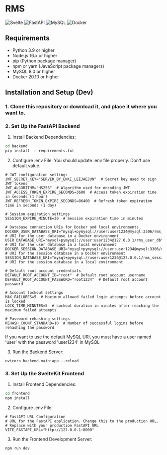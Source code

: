 # RMS

![Svelte](https://img.shields.io/badge/svelte-%23f1413d.svg?style=for-the-badge&logo=svelte&logoColor=white)
![FastAPI](https://img.shields.io/badge/FastAPI-005571?style=for-the-badge&logo=fastapi)
![MySQL](https://img.shields.io/badge/mysql-%2300f.svg?style=for-the-badge&logo=mysql&logoColor=white)
![Docker](https://img.shields.io/badge/docker-%230db7ed.svg?style=for-the-badge&logo=docker&logoColor=white)

## Requirements

- Python 3.9 or higher
- Node.js 16.x or higher
- pip (Python package manager)
- npm or yarn (JavaScript package managers)
- MySQL 8.0 or higher
- Docker 20.10 or higher

## Installation and Setup (Dev)

### 1. Clone this repository or download it, and place it where you want to.

### 2. Set Up the FastAPI Backend

1. Install Backend Dependencies:

```bash
cd backend
pip install -r requirements.txt
```

2. Configure .env File:
   You should update .env file properly. Don't use default value.

```.env
# JWT configuration settings
JWT_SECRET_KEY="SERVER_BY_ENKI_LEEJAEJUN"  # Secret key used to sign JWT tokens
JWT_ALGORITHM="HS256"  # Algorithm used for encoding JWT
JWT_ACCESS_TOKEN_EXPIRE_SECONDS=3600  # Access token expiration time in seconds (1 hour)
JWT_REFRESH_TOKEN_EXPIRE_SECONDS=86400  # Refresh token expiration time in seconds (1 day)

# Session expiration settings
SESSION_EXPIRE_MINUTE=30  # Session expiration time in minutes

# Database connection URIs for Docker and local environments
DOCKER_USER_DATABASE_URI="mysql+pymysql://user:user1234@mysql:3306/rms_user_db"  # URI for the user database in a Docker environment
USER_DATABASE_URI="mysql+pymysql://user:user1234@127.0.0.1/rms_user_db"  # URI for the user database in a local environment
DOCKER_SESSION_DATABASE_URI="mysql+pymysql://user:user1234@mysql:3306/rms_session_db"  # URI for the session database in a Docker environment
SESSION_DATABASE_URI="mysql+pymysql://user:user1234@127.0.0.1/rms_session_db"  # URI for the session database in a local environment

# Default root account credentials
DEFAULT_ROOT_ACCOUNT_ID="root"  # Default root account username
DEFAULT_ROOT_ACCOUNT_PASSWORD="root1234"  # Default root account password

# Account lockout settings
MAX_FAILURES=5  # Maximum allowed failed login attempts before account is locked
LOCK_TIME_MINUTES=5  # Lockout duration in minutes after reaching the maximum failed attempts

# Password rehashing settings
REHASH_COUNT_STANDARD=10  # Number of successful logins before rehashing the password

```

If you want to use the default MySQL URI, you must have a user named 'user' with the password 'user1234' in MySQL

3. Run the Backend Server:

```
uvicorn backend.main:app --reload
```

### 3. Set Up the SvelteKit Frontend

1. Install Frontend Dependencies:

```bash
cd frontend
npm install
```

2. Configure .env File:

```frontend/.env
# FastAPI URL Configuration
# URL for the FastAPI application. Change this to the production URL.  # Replace with your production FastAPI URL
VITE_FASTAPI_URL="http://127.0.0.1:8000"
```

3. Run the Frontend Development Server:

```bash
npm run dev
```
